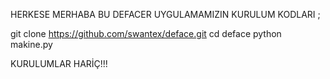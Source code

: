 HERKESE MERHABA BU DEFACER UYGULAMAMIZIN KURULUM KODLARI ;

git clone https://github.com/swantex/deface.git
cd deface
python makine.py

KURULUMLAR HARİÇ!!!
